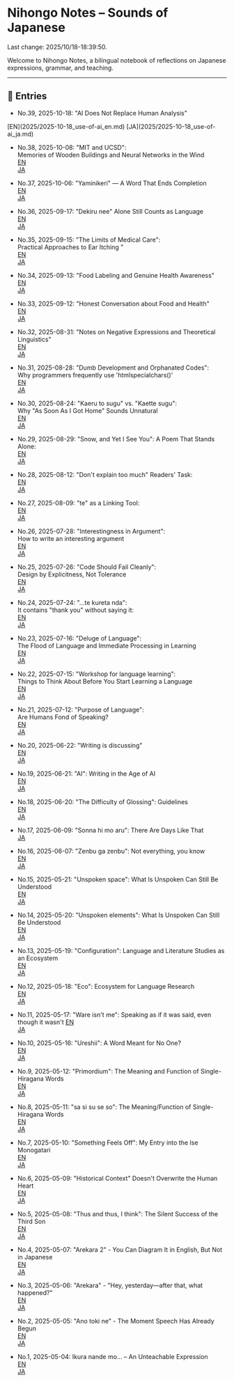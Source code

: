 # Nihongo Notes – Sounds of Japanese

Last change: 2025/10/18-18:39:50.

Welcome to Nihongo Notes, a bilingual notebook of reflections on Japanese expressions, grammar, and teaching.

---

## 📅 Entries

- No.39, 2025-10-18: "AI Does Not Replace Human Analysis"  
<span>
  [EN](2025/2025-10-18_use-of-ai_en.md)  
  [JA](2025/2025-10-18_use-of-ai_ja.md)
</span>

- No.38, 2025-10-08: "MIT and UCSD":  
  Memories of Wooden Buildings and Neural Networks in the Wind  
  [EN](2025/2025-10-08_MIT_UCSD_en.md)  
  [JA](2025/2025-10-08_MIT_UCSD_ja.md)

- No.37, 2025-10-06: "Yaminikeri" — A Word That Ends Completion  
  [EN](2025/2025-10-06_yaminikeri_en.md)  
  [JA](2025/2025-10-06_yaminikeri_ja.md)

- No.36, 2025-09-17: "Dekiru nee" Alone Still Counts as Language  
  [EN](2025/2025-09-17_dekirunee_en.md)  
  [JA](2025/2025-09-17_dekirunee_ja.md)

- No.35, 2025-09-15: "The Limits of Medical Care":  
  Practical Approaches to Ear Itching "  
  [EN](2025/2025-09-15_ear_itching_en.md)  
  [JA](2025/2025-09-15_ear_itching_ja.md)

- No.34, 2025-09-13: "Food Labeling and Genuine Health Awareness"  
  [EN](2025/2025-09-13_danger_en.md)  
  [JA](2025/2025-09-13_danger_ja.md)

- No.33, 2025-09-12: "Honest Conversation about Food and Health"  
  [EN](2025/2025-09-12_food_adulteration_en.md)  
  [JA](2025/2025-09-12_food_adulteration_ja.md)

- No.32, 2025-08-31: "Notes on Negative Expressions and Theoretical Linguistics"  
  [EN](2025/2025-08-31_negativeelements_en.md)  
  [JA](2025/2025-08-31_negativeelements_ja.md)

- No.31, 2025-08-28: "Dumb Development and Orphanated Codes":  
  Why programmers frequently use 'htmlspecialchars()'  
  [EN](2025/2025-08-28_thelovelycodes_en.md)  
  [JA](2025/2025-08-28_thelovelycodes_ja.md)

- No.30, 2025-08-24: "Kaeru to sugu" vs. "Kaette sugu":  
  Why "As Soon As I Got Home" Sounds Unnatural  
  [EN](2025/2025-08-24_assoonas_en.md)  
  [JA](2025/2025-08-24_assoonas_ja.md)

- No.29, 2025-08-29: "Snow, and Yet I See You": A Poem That Stands Alone:  
  [EN](2025/2025-08-20_justfantastic_en.md)  
  [JA](2025/2025-08-20_justfantastic_ja.md)

- No.28, 2025-08-12: "Don't explain too much" Readers' Task:  
  [EN](2025/2025-08-12_readerstask_en.md)  
  [JA](2025/2025-08-12_readerstask_ja.md)

- No.27, 2025-08-09: "te" as a Linking Tool:  
  [EN](2025/2025-08-09_tenogloss_en.md)  
  [JA](2025/2025-08-09_tenogloss_ja.md)

- No.26, 2025-07-28: "Interestingness in Argument":  
   How to write an interesting argument  
  [EN](2025/2025-07-28_omoshirosa_en.md)  
  [JA](2025/2025-07-28_omoshirosa_ja.md)

- No.25, 2025-07-26: "Code Should Fail Cleanly":  
   Design by Explicitness, Not Tolerance  
  [EN](2025/2025-07-26_codeshouldfailcleanly_en.md)  
  [JA](2025/2025-07-26_codeshouldfailcleanly_ja.md)

- No.24, 2025-07-24: "...te kureta nda":  
  It contains "thank you" without saying it:  
  [EN](2025/2025-07-24_kuretanda_en.md)  
  [JA](2025/2025-07-24_kuretanda_ja.md)

- No.23, 2025-07-16: "Deluge of Language":  
  The Flood of Language and Immediate Processing in Learning  
  [EN](2025/2025-07-16_delugeoflanguage_en.md)  
  [JA](2025/2025-07-16_delugeoflanguage_ja.md)

- No.22, 2025-07-15: "Workshop for language learning":  
  Things to Think About Before You Start Learning a Language  
  [EN](2025/2025-07-15_languagelearning_en.md)  
  [JA](2025/2025-07-15_languagelearning_ja.md)

- No.21, 2025-07-12: "Purpose of Language":  
  Are Humans Fond of Speaking?  
  [EN](2025/2025-07-12_purposeoflanguage_en.md)  
  [JA](2025/2025-07-12_purposeoflanguage_ja.md)

- No.20, 2025-06-22: "Writing is discussing"  
  [EN](2025/2025-06-22_writing_discussing_en.md)  
  [JA](2025/2025-06-22_writing_discussing_ja.md)

- No.19, 2025-06-21: "AI": Writing in the Age of AI  
  [EN](2025/2025-06-21_ai_production_en.md)  
  [JA](2025/2025-06-21_ai_production_ja.md)

- No.18, 2025-06-20: "The Difficulty of Glossing": Guidelines  
  [EN](2025/2025-06-20_gloss_difficulty_en.md)  
  [JA](2025/2025-06-20_gloss_difficulty_ja.md)

- No.17, 2025-06-09: "Sonna hi mo aru": There Are Days Like That  
  [JA](2025/2025-06-09_sonnnahimoaru_ja.md)

- No.16, 2025-06-07: "Zenbu ga zenbu": Not everything, you know  
  [EN](2025/2025-06-07_zenbugazenbu_en.md)  
  [JA](2025/2025-06-07_zenbugazenbu_ja.md)

- No.15, 2025-05-21: "Unspoken space": What Is Unspoken Can Still Be Understood  
  [EN](2025/2025-05-21_unspokenspace_en.md)  
  [JA](2025/2025-05-21_unspokenspace_ja.md)

- No.14, 2025-05-20: "Unspoken elements": What Is Unspoken Can Still Be Understood  
  [EN](2025/2025-05-20_unspokenandunderstand_en.md)  
  [JA](2025/2025-05-20_unspokenandunderstand_ja.md)

- No.13, 2025-05-19: "Configuration": Language and Literature Studies as an Ecosystem  
  [EN](2025/2025-05-19_configecosystem_en.md)  
  [JA](2025/2025-05-19_configecosystem_ja.md)

- No.12, 2025-05-18: "Eco": Ecosystem for Language Research  
  [EN](2025/2025-05-18_ecosystemoflangresearch_en.md)  
  [JA](2025/2025-05-18_ecosystemoflangresearch_ja.md)

- No.11, 2025-05-17: "Ware isn't me": Speaking as if it was said, even though it wasn't [EN](2025/2025-05-17_wareutanoyaunaru_en.md)  
  [JA](2025/2025-05-17_wareutanoyaunaru_ja.md)

- No.10, 2025-05-16: "Ureshii": A Word Meant for No One?  
  [EN](2025/2025-05-16_adj_selftalk_en.md)  
  [JA](2025/2025-05-16_adj_selftalk_ja.md)

- No.9, 2025-05-12: "Primordium": The Meaning and Function of Single-Hiragana Words  
  [EN](2025/2025-05-12_primordium_en.md)  
  [JA](2025/2025-05-12_primordium_ja.md)

- No.8, 2025-05-11: "sa si su se so": The Meaning/Function of Single-Hiragana Words  
  [EN](2025/2025-05-11_sasisuseso_en.md)  
  [JA](2025/2025-05-11_sasisuseso_ja.md)

- No.7, 2025-05-10: "Something Feels Off": My Entry into the Ise Monogatari  
  [EN](2025/2025-05-10_nankahen_en.md)  
  [JA](2025/2025-05-10_nankahen_ja.md)

- No.6, 2025-05-09: "Historical Context" Doesn't Overwrite the Human Heart  
  [EN](2025/2025-05-09_jidaihaikei_en.md)  
  [JA](2025/2025-05-09_jidaihaikei_ja.md)

- No.5, 2025-05-08: "Thus and thus, I think": The Silent Success of the Third Son  
  [EN](2025/2025-05-08_tsukumogami_en.md)  
  [JA](2025/2025-05-08_tsukumogami_ja.md)

- No.4, 2025-05-07: "Arekara 2" - You Can Diagram It in English, But Not in Japanese  
  [EN](2025/2025-05-07_arekara2_en.md)  
  [JA](2025/2025-05-07_arekara2_ja.md)

- No.3, 2025-05-06: "Arekara" - "Hey, yesterday—after that, what happened?"  
  [EN](2025/2025-05-06_arekara_en.md)  
  [JA](2025/2025-05-06_arekara_ja.md)

- No.2, 2025-05-05: "Ano toki ne" - The Moment Speech Has Already Begun  
  [EN](2025/2025-05-05_anotokine_en.md)  
  [JA](2025/2025-05-05_anotokine_ja.md)

- No.1, 2025-05-04: Ikura nande mo... – An Unteachable Expression  
  [EN](2025/2025-05-04_ikura-nandemo_en.md)  
  [JA](2025/2025-05-04_ikura-nandemo_ja.md)
